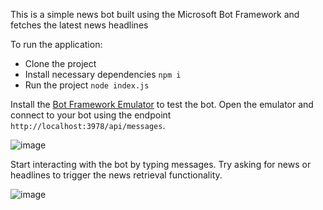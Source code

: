 This is a simple news bot built using the Microsoft Bot Framework and fetches the latest news headlines

To run the application:
- Clone the project
- Install necessary dependencies ```npm i```
- Run the project ```node index.js```

Install the [Bot Framework Emulator](https://github.com/Microsoft/BotFramework-Emulator/blob/master/README.md) to test the bot.
Open the emulator and connect to your bot using the endpoint ```http://localhost:3978/api/messages```.

![image](https://github.com/hellen17/azure-news-bot/assets/42536943/869cf563-b711-45e2-84d9-b7f5c98bb595)

Start interacting with the bot by typing messages.
Try asking for news or headlines to trigger the news retrieval functionality.



![image](https://github.com/hellen17/azure-news-bot/assets/42536943/05719ae2-b65b-414f-90b6-4975b10da324)
